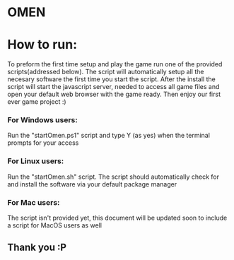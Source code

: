 # OMEN

# How to run:
To preform the first time setup and play the game run one of the provided scripts(addressed below). The script will automatically setup all the necesary software the first time you start the script.
After the install the script will start the javascript server, needed to access all game files and open your default web browser with the game ready.
Then enjoy our first ever game project :)

### For Windows users:
Run the "startOmen.ps1" script and type Y (as yes) when the terminal prompts for your access

### For Linux users:
Run the "startOmen.sh" script. The script should automatically check for and install the software via your default package manager

### For Mac users:
The script isn't provided yet, this document will be updated soon to include a script for MacOS users as well



## Thank you :P

